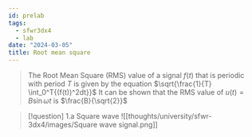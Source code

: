 ```yaml
---
id: prelab
tags:
  - sfwr3dx4
  - lab
date: "2024-03-05"
title: Root mean square
---
```


> The Root Mean Square (RMS) value of a signal $f(t)$ that is periodic with period $T$ is given by the equation $\sqrt{\frac{1}{T} \int_0^T{(f(t))^2dt}}$
> It can be shown that the RMS value of $u(t) = B \sin{\omega t}$ is $\frac{B}{\sqrt{2}}$

> [!question] 1.a
> Square wave
> ![[thoughts/university/sfwr-3dx4/images/Square wave signal.png]]
